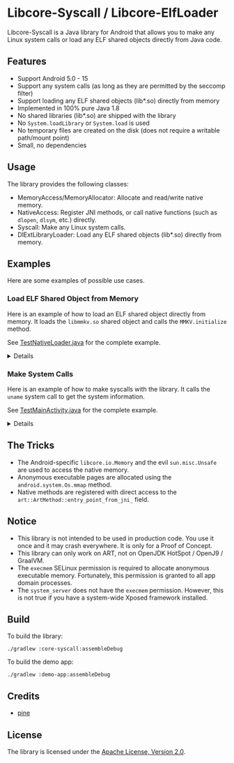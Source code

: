 # Libcore-Syscall / Libcore-ElfLoader

Libcore-Syscall is a Java library for Android that allows you to make any Linux system calls or load any ELF shared objects directly from Java code.

## Features

- Support Android 5.0 - 15
- Support any system calls (as long as they are permitted by the seccomp filter)
- Support loading any ELF shared objects (lib*.so) directly from memory
- Implemented in 100% pure Java 1.8
- No shared libraries (lib*.so) are shipped with the library
- No `System.loadLibrary` or `System.load` is used
- No temporary files are created on the disk (does not require a writable path/mount point)
- Small, no dependencies

## Usage

The library provides the following classes:

- MemoryAccess/MemoryAllocator: Allocate and read/write native memory.
- NativeAccess: Register JNI methods, or call native functions (such as `dlopen`, `dlsym`, etc.) directly.
- Syscall: Make any Linux system calls.
- DlExtLibraryLoader: Load any ELF shared objects (lib*.so) directly from memory.

## Examples

Here are some examples of possible use cases.

### Load ELF Shared Object from Memory

Here is an example of how to load an ELF shared object directly from memory.
It loads the `libmmkv.so` shared object and calls the `MMKV.initialize` method.

See [TestNativeLoader.java](demo-app/src/main/java/com/example/test/app/TestNativeLoader.java) for the complete example.

<details>

```java
import com.tencent.mmkv.MMKV;

import dev.tmpfs.libcoresyscall.core.NativeAccess;
import dev.tmpfs.libcoresyscall.elfloader.DlExtLibraryLoader;

public static long initializeMMKV(@NonNull Context ctx) {
    String soname = "libmmkv.so";
    // get the ELF data from somewhere
    byte[] elfData = getElfData(soname);

    // load the ELF shared object from byte array
    // if it fails, it throws an UnsatisfiedLinkError
    long sHandle = DlExtLibraryLoader.dlopenExtFromMemory(elfData, soname, DlExtLibraryLoader.RTLD_NOW, 0, 0);

    // since dlopen from memory is not a standard function, ART does not know it
    // we need to call JNI_OnLoad manually, as if the shared object is loaded by System.loadLibrary
    long jniOnLoad = DlExtLibraryLoader.dlsym(sHandle, "JNI_OnLoad");
    if (jniOnLoad != 0) {
        long javaVm = NativeAccess.getJavaVM();
        long ret = NativeAccess.callPointerFunction(jniOnLoad, javaVm, 0);
        if (ret < 0) {
            throw new RuntimeException("JNI_OnLoad failed: " + ret);
        }
    } else {
        // should not happen, MMKV uses JNI_OnLoad to register native methods
        throw new IllegalStateException("JNI_OnLoad not found");
    }
    // initialize MMKV, since we have already loaded the libmmkv.so from memory
    // MMKV does not need to load the libmmkv.so shared object again
    MMKV.initialize(ctx, libName -> {
        // no-op
    });
    return sHandle;
}
```

</details>

### Make System Calls

Here is an example of how to make syscalls with the library. It calls the `uname` system call to get the system information.

See [TestMainActivity.java](demo-app/src/main/java/com/example/test/app/TestMainActivity.java) for the complete example.

<details>

```java
import dev.tmpfs.libcoresyscall.core.IAllocatedMemory;
import dev.tmpfs.libcoresyscall.core.MemoryAccess;
import dev.tmpfs.libcoresyscall.core.MemoryAllocator;
import dev.tmpfs.libcoresyscall.core.NativeHelper;
import dev.tmpfs.libcoresyscall.core.Syscall;

public String unameDemo() {
    StringBuilder sb = new StringBuilder();
    int __NR_uname;
    switch (NativeHelper.getCurrentRuntimeIsa()) {
        case NativeHelper.ISA_X86_64:
            __NR_uname = 63;
            break;
        case NativeHelper.ISA_ARM64:
            __NR_uname = 160;
            break;
        // add other architectures here ...
    }
    // The struct of utsname can be found in <sys/utsname.h> in the NDK.
    // ...
    int releaseOffset = 65 * 2;
    // ...
    int utsSize = 65 * 6;
    try (IAllocatedMemory uts = MemoryAllocator.allocate(utsSize, true)) {
        long utsAddress = uts.getAddress();
        Syscall.syscall(__NR_uname, utsAddress);
        // ...
        sb.append("release = ").append(MemoryAccess.peekCString(utsAddress + releaseOffset));
        // ...
        sb.append("\n");
    } catch (ErrnoException e) {
        sb.append("ErrnoException: ").append(e.getMessage());
    }
    return sb.toString();
}
```

</details>

## The Tricks

- The Android-specific `libcore.io.Memory` and the evil `sun.misc.Unsafe` are used to access the native memory.
- Anonymous executable pages are allocated using the `android.system.Os.mmap` method.
- Native methods are registered with direct access to the `art::ArtMethod::entry_point_from_jni_` field.

## Notice

- This library is not intended to be used in production code. You use it once and it may crash everywhere. It is only for a Proof of Concept.
- This library can only work on ART, not on OpenJDK HotSpot / OpenJ9 / GraalVM.
- The `execmem` SELinux permission is required to allocate anonymous executable memory. Fortunately, this permission is granted to all app domain processes.
- The `system_server` does not have the `execmem` permission. However, this is not true if you have a system-wide Xposed framework installed.

## Build

To build the library:

```shell
./gradlew :core-syscall:assembleDebug
```

To build the demo app:

```shell
./gradlew :demo-app:assembleDebug
```

## Credits

- [pine](https://github.com/canyie/pine)

## License

The library is licensed under the [Apache License, Version 2.0](http://www.apache.org/licenses/LICENSE-2.0).
